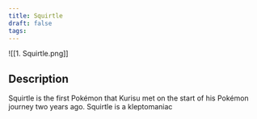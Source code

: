 ```yaml
---
title: Squirtle
draft: false
tags:
---
```

![[1. Squirtle.png]]
## Description
Squirtle is the first Pokémon that Kurisu met on the start of his Pokémon journey two years ago. 
Squirtle is a kleptomaniac